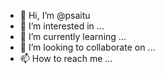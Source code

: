 - 👋 Hi, I’m @psaitu
- 👀 I’m interested in ...
- 🌱 I’m currently learning ...
- 💞️ I’m looking to collaborate on ...
- 📫 How to reach me ...

<!---
psaitu/psaitu is a ✨ special ✨ repository because its `README.md` (this file) appears on your GitHub profile.
You can click the Preview link to take a look at your changes.
--->
